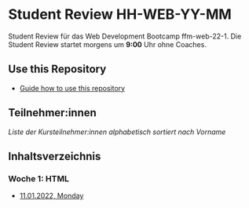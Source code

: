 # Student Review HH-WEB-YY-MM

Student Review für das Web Development Bootcamp ffm-web-22-1.
Die Student Review startet morgens um **9:00** Uhr ohne Coaches.

## Use this Repository

- [Guide how to use this repository](/docs/install-manual.md)

## Teilnehmer:innen

_Liste der Kursteilnehmer:innen alphabetisch sortiert nach Vorname_

## Inhaltsverzeichnis

### Woche 1: HTML

- [11.01.2022, Monday](/week1/2022-01-11-monday.md)
